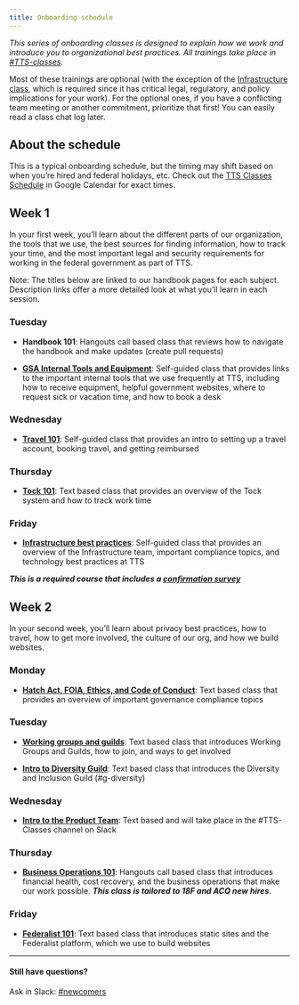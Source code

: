 ```yaml
---
title: Onboarding schedule
---
```


_This series of onboarding classes is designed to explain how we work and introduce you to organizational best practices. All trainings take place in [#TTS-classes](https://gsa-tts.slack.com/messages/TTS-classes/)._

Most of these trainings are optional (with the exception of the [Infrastructure class](/intro-to-18f-infrastructure), which is required since it has critical legal, regulatory, and policy implications for your work). For the optional ones, if you have a conflicting team meeting or another commitment, prioritize that first! You can easily read a class chat log later.

## About the schedule

This is a typical onboarding schedule, but the timing may shift based on when you’re hired and federal holidays, etc. Check out the [TTS Classes Schedule](https://calendar.google.com/calendar/embed?src=gsa.gov_gi2e1fc66fh4v5in8ogsm0v8oo%40group.calendar.google.com&ctz=America%2FChicago) in Google Calendar for exact times.

## Week 1
In your first week, you’ll learn about the different parts of our organization, the tools that we use, the best sources for finding information, how to track your time, and the most important legal and security requirements for working in the federal government as part of TTS.

Note: The titles below are linked to our handbook pages for each subject. Description links offer a more detailed look at what you’ll learn in each session.

### Tuesday
* **Handbook 101**: Hangouts call based class that reviews how to navigate the handbook and make updates (create pull requests)

* [**GSA Internal Tools and Equipment**](/gsa-internal-tools): Self-guided class that provides links to the important internal tools that we use frequently at TTS, including how to receive equipment, helpful government websites, where to request sick or vacation time, and how to book a desk

### Wednesday

* [**Travel 101**](/travel-101): Self-guided class that provides an intro to setting up a travel account, booking travel, and getting reimbursed

### Thursday
* [**Tock 101**](/tock): Text based class that provides an overview of the Tock system and how to track work time

### Friday
* [**Infrastructure best practices**](/intro-to-18f-infrastructure): Self-guided class that provides an overview of the Infrastructure team, important compliance topics, and technology best practices at TTS

***This is a required course that includes a [confirmation survey](https://goo.gl/forms/VP4Ci9Ed3r6UxG6H3)***

## Week 2
In your second week, you’ll learn about privacy best practices, how to travel, how to get more involved, the culture of our org, and how we build websites.

### Monday
* [**Hatch Act, FOIA, Ethics, and Code of Conduct**](https://github.com/18F/code-of-conduct/blob/master/code-of-conduct.md): Text based class that provides an overview of important governance compliance topics

### Tuesday
* [**Working groups and guilds**](/working-groups-and-guilds-101): Text based class that introduces Working Groups and Guilds, how to join, and ways to get involved

* [**Intro to Diversity Guild**](/diversity): Text based class that introduces the Diversity and Inclusion Guild (#g-diversity)

### Wednesday
* [**Intro to the Product Team**](/product): Text based and will take place in the #TTS-Classes channel on Slack

### Thursday
* [**Business Operations 101**](https://goo.gl/TMPYZ1): Hangouts call based class that introduces financial health, cost recovery, and the business operations that make our work possible.  ***This class is tailored to 18F and ACQ new hires.***

### Friday
* [**Federalist 101**](/federalist): Text based class that introduces static sites and the Federalist platform, which we use to build websites

---

#### Still have questions?

Ask in Slack: [#newcomers](https://gsa-tts.slack.com/messages/newcomers)
